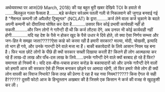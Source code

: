 अर्थव्यवस्था पर आज(09 March, 2018) की यह बहुत बुरी खबर देखिये
TOI के हवाले से .......बिलकुल गलत फैसला है........बड़े कर्जदार सरेआम पतली गली से निकलवाने की जुगाड़ बनवाई गई है "नैशनल कम्पनी लौ अपैल्लैट ट्रिब्यूनल" (NCLAT) के द्वारा.........कर्ज लेने वाला कर्ज चुकाने के बदले अपनी कम्पनी को दीवालिया घोषित कर देता है...........उसपर फिर कोई प्रभावी कार्यवाही नहीं हो सकती..........और जिन लोगों ने गारैन्टी दी थी कि कर्ज लौटवा देंगे, अब उनपर भी कोई कार्यवाही नहीं होगी.............यदि यह देश के पैसे न होकर खुद के पैसे उधार मे दिये होते, तो क्या ऐसा निर्णय सम्भव और जन-हित मे समझा जाता?????ऐसा काहे को करवा रही है हमारी सरकार? माल्या, मोदी, चोखसी, इत्यादि तो भाग ही गये, और उनके गारन्टी देने वाले मजा मा हैं। बाकी बकायेदारों के लिये आसान नियम यह बना है। फिर भला छोटे लोगों के पीछे ही क्यों सरकार सख्ती दिखाया करती है? कितने ही लोग आत्महत्या कर रहे हैं लाख-दो लाख और पाँच-दस लाख के लिये......उनके गारैन्टी देने वाले क्यों बरबाद हो रहे हैं फिर? समानता हो नियमों मे। यदि दस-बीस-पचास हजार करोड़ के बकायादारों को और उनके गारैन्टी देने वालों को हमारी आज की सरकार ऐसे ही नियम बनाकर छोड़ने पर आमादा रहेगी, तो फिर हमारे जैसे लोग ही क्यों लोन वापसी का रिवाज निभाये? किस तरह की प्रेरणा दे रहा है यह नया नियम?????? किस ऐंगल से सही है?????? दूसरी फोटो आज के हिन्दुस्तान अखबार की है जिसमे एक किसान ने कर्ज की वजह से खुदकुशी कर ली।
